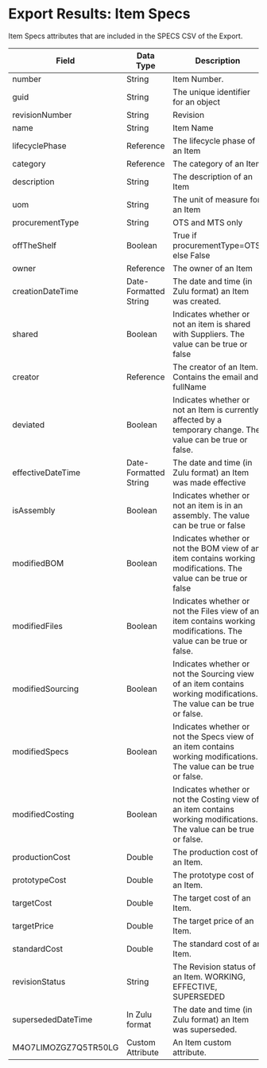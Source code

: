 # Export Results: Item Specs 
Item Specs attributes that are included in the SPECS CSV of the Export.


| Field  | Data Type  | Description  |
|  --- |  --- |  --- | 
| number  | String  | Item Number.   |
| guid  | String  | The unique identifier for an object  |
| revisionNumber  | String  | Revision  |
| name  | String  | Item Name  |
| lifecyclePhase  | Reference  | The lifecycle phase of an Item  |
| category  | Reference  | The category of an Item  |
|  description  | String  | The description of an Item  |
| uom  | String  | The unit of measure for an Item  |
| procurementType  | String  | OTS and MTS only  |
| offTheShelf  | Boolean  | True if procurementType=OTS, else False  |
| owner  | Reference  | The owner of an Item  |
| creationDateTime  | Date-Formatted String  | The date and time \(in Zulu format\) an Item was created.  |
| shared  | Boolean  | Indicates whether or not an item is shared with Suppliers. The value can be true or false  |
| creator  | Reference  | The creator of an Item. Contains the email and fullName  |
| deviated  | Boolean  | Indicates whether or not an Item is currently affected by a temporary change. The value can be true or false.  |
| effectiveDateTime  | Date-Formatted String  | The date and time \(in Zulu format\) an Item was made effective  |
| isAssembly  | Boolean   | Indicates whether or not an item is in an assembly. The value can be true or false  |
| modifiedBOM  | Boolean  | Indicates whether or not the BOM view of an item contains working modifications. The value can be true or false  |
| modifiedFiles  | Boolean  | Indicates whether or not the Files view of an item contains working modifications. The value can be true or false.  |
| modifiedSourcing  | Boolean  | Indicates whether or not the Sourcing view of an item contains working modifications. The value can be true or false.  |
| modifiedSpecs  | Boolean  | Indicates whether or not the Specs view of an item contains working modifications. The value can be true or false.  |
| modifiedCosting  | Boolean  | Indicates whether or not the Costing view of an item contains working modifications. The value can be true or false.  |
| productionCost  | Double  | The production cost of an Item.  |
| prototypeCost  | Double  | The prototype cost of an Item.  |
| targetCost  | Double  | The target cost of an Item.  |
| targetPrice  | Double  | The target price of an Item.  |
| standardCost  | Double  | The standard cost of an Item.  |
| revisionStatus  | String  | The Revision status of an Item. WORKING, EFFECTIVE, SUPERSEDED  |
| supersededDateTime  | In Zulu format  | The date and time \(in Zulu format\) an Item was superseded.  |
| M4O7LIMOZGZ7Q5TR50LG  | Custom Attribute  | An Item custom attribute.  |


